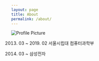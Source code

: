 ```yaml
---
layout: page
title: About
permalink: /about/
---
```


<img src="{{ site.baseurl }}/assets/me.jpg" title="Profile Picture" class="profile">




2013. 03 ~ 2019. 02 서울시립대 컴퓨터과학부 

2019. 03 ~ 삼성전자 

[centrarium]: https://github.com/noh784512
